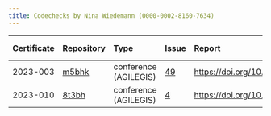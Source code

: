 ```yaml
---
title: Codechecks by Nina Wiedemann (0000-0002-8160-7634)
---
```



|Certificate |Repository |Type                  |Issue |Report                                |Check date |
|:-------|:--------------------------------|:------------------|:---|:--------------------------|:----------|
|2023-003    |[m5bhk](https://osf.io/m5bhk)|conference (AGILEGIS) |[49](https://github.com/codecheckers/register/issues/49)|https://doi.org/10.17605/osf.io/m5bhk |2023-06-13 |
|2023-010    |[8t3bh](https://osf.io/8t3bh)|conference (AGILEGIS) |[4](https://github.com/codecheckers/register/issues/4)|https://doi.org/10.17605/osf.io/8t3bh |2023-06-13 |

